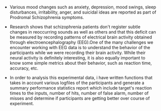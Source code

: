 * Various mood changes such as anxiety, depression, mood swings, sleep disturbances, irritability, anger, and suicidal ideas are reported as part of Prodromal Schizophrenia symptoms. 

* Research shows that schizophrenia patients don't register subtle changes in reoccurring sounds as well as others and that this deficit can be measured by recording patterns of electrical brain activity obtained through electroencephalography (EEG).One of the many challenges we encounter working with EEG data is to understand the behavior of the participants while we were recording their brain activity. While their neural activity is definitely interesting, it is also equally important to know some simple metrics about their behavior, such as reaction time, accuracy, etc. 

* In order to analysis this experimental data, i have written functions that takes in account various logfiles of the participants and generate a summary performance statistics report which include target's reaction times to the inputs, number of hits, number of false alarm, number of misses and determine if participants are getting better over course of experiment. 






